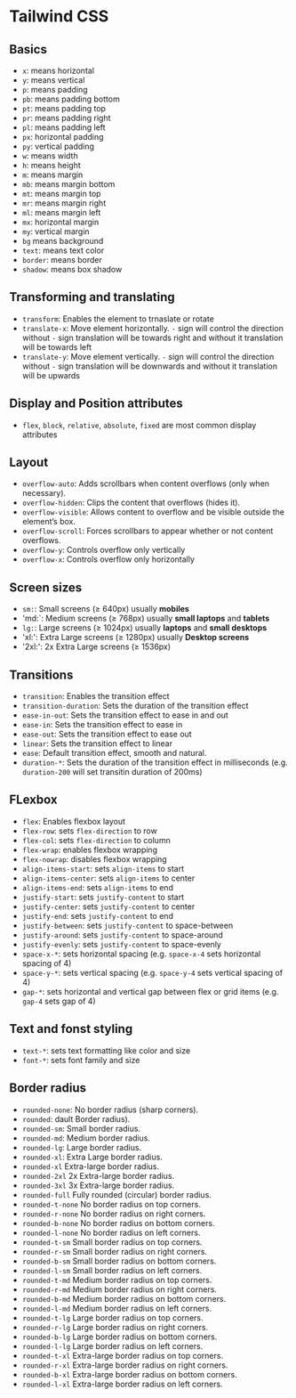 # Tailwind CSS

## Basics

- `x`: means horizontal
- `y`: means vertical
- `p`: means padding
- `pb`: means padding bottom
- `pt`: means padding top
- `pr`: means padding right
- `pl`: means padding left
- `px`: horizontal padding
- `py`: vertical padding
- `w`: means width
- `h`: means height
- `m`: means margin
- `mb`: means margin bottom
- `mt`: means margin top
- `mr`: means margin right
- `ml`: means margin left
- `mx`: horizontal margin
- `my`: vertical margin
- `bg` means background
- `text`: means text color
- `border`: means border
- `shadow`: means box shadow

## Transforming and translating

- `transform`: Enables the element to trnaslate or rotate
- `translate-x`: Move element horizontally. `-` sign will control the direction without `-` sign translation will be towards right and without it translation will be towards left
- `translate-y`: Move element vertically. `-` sign will control the direction without `-` sign translation will be downwards and without it translation will be upwards

## Display and Position attributes

- `flex`, `block`, `relative`, `absolute`, `fixed` are most common display attributes

## Layout

- `overflow-auto`: Adds scrollbars when content overflows (only when necessary).
- `overflow-hidden`: Clips the content that overflows (hides it).
- `overflow-visible`: Allows content to overflow and be visible outside the element’s box.
- `overflow-scroll`: Forces scrollbars to appear whether or not content overflows.
- `overflow-y`: Controls overflow only vertically
- `overflow-x`: Controls overflow only horizontally

## Screen sizes

- `sm:`: Small screens (≥ 640px) usually **mobiles**
- 'md:`: Medium screens (≥ 768px) usually **small laptops** and **tablets**
- `lg:`: Large screens (≥ 1024px) usually **laptops** and **small desktops**
- 'xl:': Extra Large screens (≥ 1280px) usually **Desktop screens**
- '2xl:': 2x Extra Large screens (≥ 1536px)

## Transitions

- `transition`: Enables the transition effect
- `transition-duration`: Sets the duration of the transition effect
- `ease-in-out`: Sets the transition effect to ease in and out
- `ease-in`: Sets the transition effect to ease in
- `ease-out`: Sets the transition effect to ease out
- `linear`: Sets the transition effect to linear
- `ease`: Default transition effect, smooth and natural.
- `duration-*`: Sets the duration of the transition effect in milliseconds (e.g. `duration-200` will set transitin duration of 200ms)

## FLexbox

- `flex`: Enables flexbox layout
- `flex-row`: sets `flex-direction` to row
- `flex-col`: sets `flex-direction` to column
- `flex-wrap`: enables flexbox wrapping
- `flex-nowrap`: disables flexbox wrapping
- `align-items-start`: sets `align-items` to start
- `align-items-center`: sets `align-items` to center
- `align-items-end`: sets `align-items` to end
- `justify-start`: sets `justify-content` to start
- `justify-center`: sets `justify-content` to center
- `justify-end`: sets `justify-content` to end
- `justify-between`: sets `justify-content` to space-between
- `justify-around`: sets `justify-content` to space-around
- `justify-evenly`: sets `justify-content` to space-evenly
- `space-x-*`: sets horizontal spacing (e.g. `space-x-4` sets horizontal spacing of 4)
- `space-y-*`: sets vertical spacing (e.g. `space-y-4` sets vertical spacing of 4)
- `gap-*`: sets horizontal and vertical gap between flex or grid items (e.g. `gap-4` sets gap of 4)

## Text and fonst styling

- `text-*`: sets text formatting like color and size
- `font-*`: sets font family and size

## Border radius

- `rounded-none`: No border radius (sharp corners).
- `rounded`: dault Border radius).
- `rounded-sm`: Small border radius.
- `rounded-md`: Medium border radius.
- `rounded-lg`: Large border radius.
- `rounded-xl`: Extra Large border radius.
- `rounded-xl` Extra-large border radius.
- `rounded-2xl` 2x Extra-large border radius.
- `rounded-3xl` 3x Extra-large border radius.
- `rounded-full` Fully rounded (circular) border radius.
- `rounded-t-none` No border radius on top corners.
- `rounded-r-none` No border radius on right corners.
- `rounded-b-none` No border radius on bottom corners.
- `rounded-l-none` No border radius on left corners.
- `rounded-t-sm` Small border radius on top corners.
- `rounded-r-sm` Small border radius on right corners.
- `rounded-b-sm` Small border radius on bottom corners.
- `rounded-l-sm` Small border radius on left corners.
- `rounded-t-md` Medium border radius on top corners.
- `rounded-r-md` Medium border radius on right corners.
- `rounded-b-md` Medium border radius on bottom corners.
- `rounded-l-md` Medium border radius on left corners.
- `rounded-t-lg` Large border radius on top corners.
- `rounded-r-lg` Large border radius on right corners.
- `rounded-b-lg` Large border radius on bottom corners.
- `rounded-l-lg` Large border radius on left corners.
- `rounded-t-xl` Extra-large border radius on top corners.
- `rounded-r-xl` Extra-large border radius on right corners.
- `rounded-b-xl` Extra-large border radius on bottom corners.
- `rounded-l-xl` Extra-large border radius on left corners.
